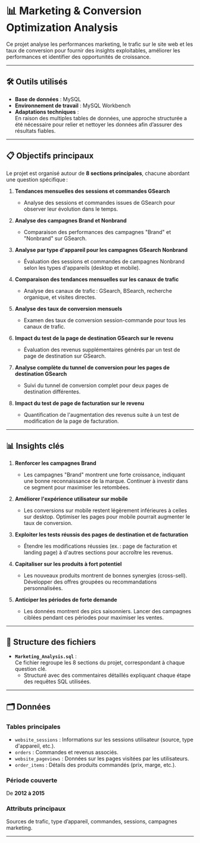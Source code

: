 # 📊 Marketing & Conversion Optimization Analysis

Ce projet analyse les performances marketing, le trafic sur le site web et les taux de conversion pour fournir des insights exploitables, améliorer les performances et identifier des opportunités de croissance.

---

## 🛠️ Outils utilisés
- **Base de données** : MySQL  
- **Environnement de travail** : MySQL Workbench  
- **Adaptations techniques** :  
  En raison des multiples tables de données, une approche structurée a été nécessaire pour relier et nettoyer les données afin d’assurer des résultats fiables.

---

## 📋 Objectifs principaux
Le projet est organisé autour de **8 sections principales**, chacune abordant une question spécifique :

1. **Tendances mensuelles des sessions et commandes GSearch**  
   - Analyse des sessions et commandes issues de GSearch pour observer leur évolution dans le temps.

2. **Analyse des campagnes Brand et Nonbrand**  
   - Comparaison des performances des campagnes "Brand" et "Nonbrand" sur GSearch.

3. **Analyse par type d'appareil pour les campagnes GSearch Nonbrand**  
   - Évaluation des sessions et commandes de campagnes Nonbrand selon les types d'appareils (desktop et mobile).

4. **Comparaison des tendances mensuelles sur les canaux de trafic**  
   - Analyse des canaux de trafic : GSearch, BSearch, recherche organique, et visites directes.

5. **Analyse des taux de conversion mensuels**  
   - Examen des taux de conversion session-commande pour tous les canaux de trafic.

6. **Impact du test de la page de destination GSearch sur le revenu**  
   - Évaluation des revenus supplémentaires générés par un test de page de destination sur GSearch.

7. **Analyse complète du tunnel de conversion pour les pages de destination GSearch**  
   - Suivi du tunnel de conversion complet pour deux pages de destination différentes.

8. **Impact du test de page de facturation sur le revenu**  
   - Quantification de l'augmentation des revenus suite à un test de modification de la page de facturation.

---

## 📊 Insights clés

1. **Renforcer les campagnes Brand**  
   - Les campagnes "Brand" montrent une forte croissance, indiquant une bonne reconnaissance de la marque. Continuer à investir dans ce segment pour maximiser les retombées.

2. **Améliorer l'expérience utilisateur sur mobile**  
   - Les conversions sur mobile restent légèrement inférieures à celles sur desktop. Optimiser les pages pour mobile pourrait augmenter le taux de conversion.

3. **Exploiter les tests réussis des pages de destination et de facturation**  
   - Étendre les modifications réussies (ex. : page de facturation et landing page) à d'autres sections pour accroître les revenus.

4. **Capitaliser sur les produits à fort potentiel**  
   - Les nouveaux produits montrent de bonnes synergies (cross-sell). Développer des offres groupées ou recommandations personnalisées.

5. **Anticiper les périodes de forte demande**  
   - Les données montrent des pics saisonniers. Lancer des campagnes ciblées pendant ces périodes pour maximiser les ventes.

---

## 📁 Structure des fichiers

- **`Marketing_Analysis.sql`** :  
  Ce fichier regroupe les 8 sections du projet, correspondant à chaque question clé.  
  - Structuré avec des commentaires détaillés expliquant chaque étape des requêtes SQL utilisées.

---

## 🗂️ Données

### **Tables principales**
- `website_sessions` : Informations sur les sessions utilisateur (source, type d'appareil, etc.).  
- `orders` : Commandes et revenus associés.  
- `website_pageviews` : Données sur les pages visitées par les utilisateurs.  
- `order_items` : Détails des produits commandés (prix, marge, etc.).

### **Période couverte**  
De **2012 à 2015**  

### **Attributs principaux**  
Sources de trafic, type d’appareil, commandes, sessions, campagnes marketing.

---
